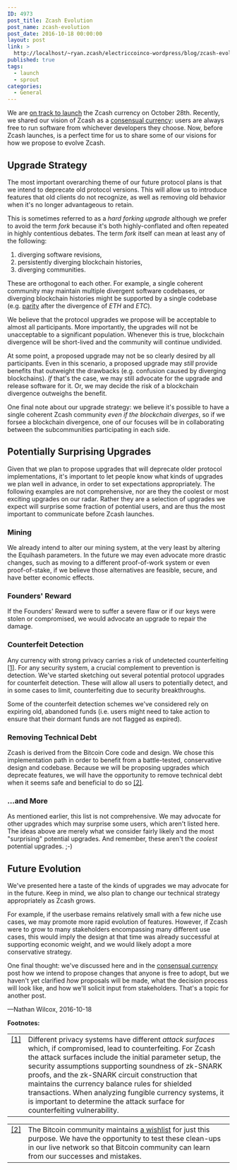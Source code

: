 ```yaml
---
ID: 4973
post_title: Zcash Evolution
post_name: zcash-evolution
post_date: 2016-10-18 00:00:00
layout: post
link: >
  http://localhost/~ryan.zcash/electriccoinco-wordpress/blog/zcash-evolution/
published: true
tags:
  - launch
  - sprout
categories:
  - General
---
```

<p>We are <a class="reference external" href="/blog/announcing-beta-series/">on track to launch</a> the Zcash currency on October 28th. Recently, we shared our vision of Zcash as a <a class="reference external" href="/blog/consensual-currency/">consensual currency</a>: users are always free to run software from whichever developers they choose. Now, before Zcash launches, is a perfect time for us to share some of our visions for how we propose to evolve Zcash.</p>
<div id="upgrade-strategy" class="section">
<h2>Upgrade Strategy</h2>
<p>The most important overarching theme of our future protocol plans is that we intend to deprecate old protocol versions. This will allow us to introduce features that old clients do not recognize, as well as removing old behavior when it's no longer advantageous to retain.</p>
<p>This is sometimes referred to as a <cite>hard forking upgrade</cite> although we prefer to avoid the term <cite>fork</cite> because it's both highly-conflated and often repeated in highly contentious debates. The term <cite>fork</cite> itself can mean at least any of the following:</p>
<ol class="arabic simple">
<li>diverging software revisions,</li>
<li>persistently diverging blockchain histories,</li>
<li>diverging communities.</li>
</ol>
<p>These are orthogonal to each other. For example, a single coherent community may maintain multiple divergent software codebases, or diverging blockchain histories might be supported by a single codebase (e.g. <a class="reference external" href="https://www.parity.io/">parity</a> after the divergence of <cite>ETH</cite> and <cite>ETC</cite>).</p>
<p>We believe that the protocol upgrades we propose will be acceptable to almost all participants. More importantly, the upgrades will not be unacceptable to a significant population. Whenever this is true, blockchain divergence will be short-lived and the community will continue undivided.</p>
<p>At some point, a proposed upgrade may not be so clearly desired by all participants. Even in this scenario, a proposed upgrade may <em>still</em> provide benefits that outweight the drawbacks (e.g. confusion caused by diverging blockchains). <em>If</em> that's the case, we may still advocate for the upgrade and release software for it. Or, we may decide the risk of a blockchain divergence outweighs the benefit.</p>
<p>One final note about our upgrade strategy: we believe it's possible to have a single coherent Zcash community <em>even if the blockchain diverges</em>, so if we forsee a blockchain divergence, one of our focuses will be in collaborating between the subcommunities participating in each side.</p>
</div>
<div id="potentially-surprising-upgrades" class="section">
<h2>Potentially Surprising Upgrades</h2>
<p>Given that we plan to propose upgrades that will deprecate older protocol implementations, it's important to let people know what kinds of upgrades we plan well in advance, in order to set expectations appropriately. The following examples are not comprehensive, nor are they the coolest or most exciting upgrades on our radar. Rather they are a selection of upgrades we expect will surprise some fraction of potential users, and are thus the most important to communicate before Zcash launches.</p>
<div id="mining" class="section">
<h3>Mining</h3>
<p>We already intend to alter our mining system, at the very least by altering the Equihash parameters. In the future we may even advocate more drastic changes, such as moving to a different proof-of-work system or even proof-of-stake, if we believe those alternatives are feasible, secure, and have better economic effects.</p>
</div>
<div id="founders-reward" class="section">
<h3>Founders' Reward</h3>
<p>If the Founders' Reward were to suffer a severe flaw or if our keys were stolen or compromised, we would advocate an upgrade to repair the damage.</p>
</div>
<div id="counterfeit-detection" class="section">
<h3>Counterfeit Detection</h3>
<p>Any currency with strong privacy carries a risk of undetected counterfeiting <a id="id1" class="footnote-reference" href="/blog/zcash-evolution#id3">[1]</a>. For any security system, a crucial complement to prevention is detection. We've started sketching out several potential protocol upgrades for counterfeit detection. These will allow all users to potentially detect, and in some cases to limit, counterfeiting due to security breakthroughs.</p>
<p>Some of the counterfeit detection schemes we've considered rely on expiring old, abandoned funds (i.e. users might need to take action to ensure that their dormant funds are not flagged as expired).</p>
</div>
<div id="removing-technical-debt" class="section">
<h3>Removing Technical Debt</h3>
<p>Zcash is derived from the Bitcoin Core code and design. We chose this implementation path in order to benefit from a battle-tested, conservative design and codebase. Because we will be proposing upgrades which deprecate features, we will have the opportunity to remove technical debt when it seems safe and beneficial to do so <a id="id2" class="footnote-reference" href="/blog/zcash-evolution#id4">[2]</a>.</p>
</div>
<div id="and-more" class="section">
<h3>…and More</h3>
<p>As mentioned earlier, this list is not comprehensive. We may advocate for other upgrades which may surprise some users, which aren't listed here. The ideas above are merely what we consider fairly likely and the most "surprising" potential upgrades. And remember, these aren't the <em>coolest</em> potential upgrades. ;-)</p>
</div>
</div>
<div id="future-evolution" class="section">
<h2>Future Evolution</h2>
<p>We've presented here a taste of the kinds of upgrades we may advocate for in the future. Keep in mind, we also plan to change our technical strategy appropriately as Zcash grows.</p>
<p>For example, if the userbase remains relatively small with a few niche use cases, we may promote more rapid evolution of features. However, if Zcash were to grow to many stakeholders encompassing many different use cases, this would imply the design at that time was already successful at supporting economic weight, and we would likely adopt a more conservative strategy.</p>
<p>One final thought: we've discussed here and in the <a class="reference external" href="/blog/consensual-currency/">consensual currency</a> post how we intend to propose changes that anyone is free to adopt, but we haven't yet clarified <em>how</em> proposals will be made, what the decision process will look like, and how we'll solicit input from stakeholders. That's a topic for another post.</p>
<p>—Nathan Wilcox, 2016-10-18</p>
<p><strong>Footnotes:</strong></p>
<table id="id3" class="docutils footnote" frame="void" rules="none">
<colgroup>
<col class="label" />
<col /></colgroup>
<tbody valign="top">
<tr>
<td class="label"><a class="fn-backref" href="/blog/zcash-evolution#id1">[1]</a></td>
<td>Different privacy systems have different <cite>attack surfaces</cite> which, if compromised, lead to counterfeiting. For Zcash the attack surfaces include the initial parameter setup, the security assumptions supporting soundness of zk-SNARK proofs, and the zk-SNARK circuit construction that maintains the currency balance rules for shielded transactions. When analyzing fungible currency systems, it is important to determine the attack surface for counterfeiting vulnerability.</td>
</tr>
</tbody>
</table>
<table id="id4" class="docutils footnote" frame="void" rules="none">
<colgroup>
<col class="label" />
<col /></colgroup>
<tbody valign="top">
<tr>
<td class="label"><a class="fn-backref" href="/blog/zcash-evolution#id2">[2]</a></td>
<td>The Bitcoin community maintains <a class="reference external" href="https://en.bitcoin.it/wiki/Hardfork_Wishlist">a wishlist</a> for just this purpose. We have the opportunity to test these clean-ups in our live network so that Bitcoin community can learn from our successes and mistakes.</td>
</tr>
</tbody>
</table>
</div>
